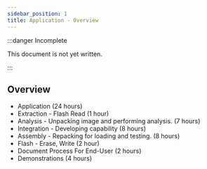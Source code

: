 ```yaml
---
sidebar_position: 1
title: Application - Overview
---
```


:::danger Incomplete

This document is not yet written.

:::

## Overview

- Application (24 hours)
- Extraction - Flash Read (1 hour)
- Analysis - Unpacking image and performing analysis. (7 hours)
- Integration - Developing capability (8 hours)
- Assembly - Repacking for loading and testing. (8 hours)
- Flash - Erase, Write (2 hour)
- Document Process For End-User (2 hours)
- Demonstrations (4 hours)

